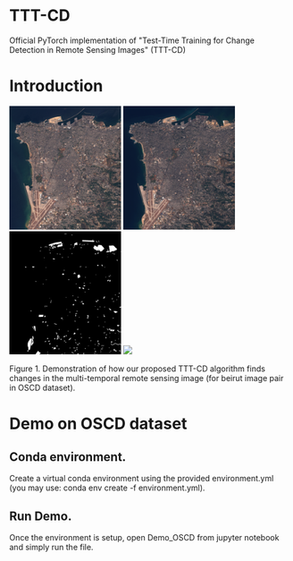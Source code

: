 # TTT-CD
Official PyTorch implementation of "Test-Time Training for Change Detection in Remote Sensing Images" (TTT-CD)

# Introduction
<p float="left">
  <img src="/imgs/img1.png" width="200" />
  <img src="/imgs/img2.png" width="200" /> 
  <img src="/imgs/cm.png" width="200" /> 
  <img src="/imgs/lasvegas.gif" width="200" />
</p>
Figure 1. Demonstration of how our proposed TTT-CD algorithm finds changes in the multi-temporal remote sensing image (for beirut image pair in OSCD dataset).

# Demo on OSCD dataset
## Conda environment.
Create a virtual conda environment using the provided environment.yml (you may use: conda env create -f environment.yml).

## Run Demo.
Once the environment is setup, open Demo_OSCD from jupyter notebook and simply run the file.


